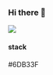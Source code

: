 ### Hi there 👋

<img src="https://capsule-render.vercel.app/api?type=wave&color=auto&height=300&section=header&text=codej625%20&fontSize=90" />

#### stack
#6DB33F
